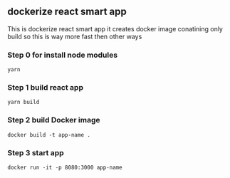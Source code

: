 ## dockerize react smart app

This is dockerize react smart app it creates docker image conatining only build 
so this is way more fast then other ways

### Step 0 for install node modules 
`yarn`

### Step 1 build react app
`yarn build`

### Step 2 build Docker image
`docker build -t app-name . `

### Step 3 start app
`docker run -it -p 8080:3000 app-name`

